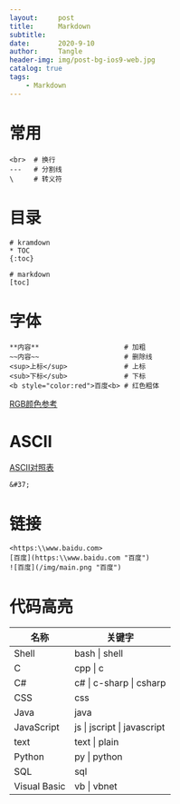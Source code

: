 ```yaml
---
layout:     post
title:      Markdown
subtitle:   
date:       2020-9-10
author:     Tangle
header-img: img/post-bg-ios9-web.jpg
catalog: true
tags:
    - Markdown
---
```


# 常用

```
<br>  # 换行
---   # 分割线
\     # 转义符
```
# 目录

```
# kramdown
* TOC
{:toc}

# markdown
[toc]
```

# 字体

```
**内容**                     # 加粗
~~内容~~                     # 删除线
<sup>上标</sup>              # 上标
<sub>下标</sub>              # 下标
<b style="color:red">百度<b> # 红色粗体
```

[RGB颜色参考](https://tool.oschina.net/commons?type=3)

# ASCII

[ASCII对照表](http://tool.oschina.net/commons?type=4)

```
&#37;
```

# 链接

```
<https:\\www.baidu.com>
[百度](https:\\www.baidu.com "百度")
![百度](/img/main.png "百度")
```

# 代码高亮

| 名称         | 关键字                      |
| ------------ | --------------------------- |
| Shell        | bash \| shell               |
| C            | cpp \| c                    |
| C#           | c# \| c-sharp \| csharp     |
| CSS          | css                         |
| Java         | java                        |
| JavaScript   | js \| jscript \| javascript |
| text         | text \| plain               |
| Python       | py \| python                |
| SQL          | sql                         |
| Visual Basic | vb \| vbnet                 |
